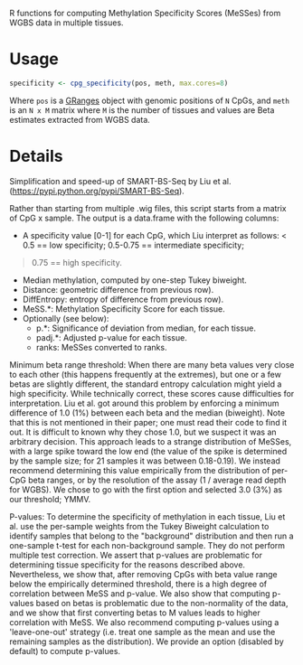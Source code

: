 R functions for computing Methylation Specificity Scores (MeSSes) from WGBS data in multiple tissues.

# Usage

```R
specificity <- cpg_specificity(pos, meth, max.cores=8)
```

Where `pos` is a [GRanges](https://bioconductor.org/packages/release/bioc/html/GenomicRanges.html) object with genomic positions of `N` CpGs, and `meth` is an `N x M` matrix where `M` is the number of tissues and values are Beta estimates extracted from WGBS data.

# Details

Simplification and speed-up of SMART-BS-Seq by Liu et al. 
(https://pypi.python.org/pypi/SMART-BS-Seq).

Rather than starting from multiple .wig files, this script starts from a
matrix of CpG x sample. The output is a data.frame with the following columns:

* A specificity value [0-1] for each CpG, which Liu interpret as follows:
< 0.5 == low specificity; 0.5-0.75 == intermediate specificity;
> 0.75 == high specificity.
* Median methylation, computed by one-step Tukey biweight.
* Distance: geometric difference from previous row).
* DiffEntropy: entropy of difference from previous row).
* MeSS.*: Methylation Specificity Score for each tissue.
* Optionally (see below):
  * p.*: Significance of deviation from median, for each tissue.
  * padj.*: Adjusted p-value for each tissue.
  * ranks: MeSSes converted to ranks.

Minimum beta range threshold: When there are many beta values very close to
each other (this happens frequently at the extremes), but one or a few betas
are slightly different, the standard entropy calculation might yield a high
specificity. While technically correct, these scores cause difficulties for
interpretation. Liu et al. got around this problem by enforcing a minimum
difference of 1.0 (1%) between each beta and the median (biweight). Note that
this is not mentioned in their paper; one must read their code to find it out.
It is difficult to known why they chose 1.0, but we suspect it was an
arbitrary decision. This approach leads to a strange distribution of MeSSes,
with a large spike toward the low end (the value of the spike is determined
by the sample size; for 21 samples it was between 0.18-0.19). We instead
recommend determining this value empirically from the distribution of per-CpG
beta ranges, or by the resolution of the assay (1 / average read depth for
WGBS). We chose to go with the first option and selected 3.0 (3%) as our
threshold; YMMV.

P-values: To determine the specificity of methylation in each tissue,
Liu et al. use the per-sample weights from the Tukey Biweight calculation to
identify samples that belong to the "background" distribution and then run
a one-sample t-test for each non-background sample. They do not perform
multiple test correction. We assert that p-values are problematic for
determining tissue specificity for the reasons described above. Nevertheless,
we show that, after removing CpGs with beta value range below the empirically
determined threshold, there is a high degree of correlation between MeSS and
p-value. We also show that computing p-values based on betas is problematic
due to the non-normality of the data, and we show that first converting betas
to M values leads to higher correlation with MeSS. We also recommend computing
p-values using a 'leave-one-out' strategy (i.e. treat one sample as the mean
and use the remaining samples as the distribution). We provide an option
(disabled by default) to compute p-values.

